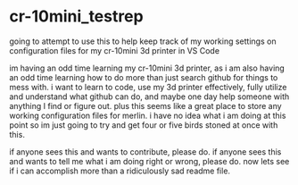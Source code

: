 # cr-10mini_testrep
going to attempt to use this to help keep track of my working settings on configuration files for my cr-10mini 3d printer in VS Code 

im having an odd time learning my cr-10mini 3d printer, as i am also having an odd time learning how to do more than just search github for things to mess with.
i want to learn to code, use my 3d printer effectively, fully utilize and understand what github can do, and maybe one day help someone with anything I find or figure out. plus this seems like a great place to store any working configuration files for merlin. i have no idea what i am doing at this point so im just going to try and get four or five birds stoned at once with this.

if anyone sees this and wants to contribute, please do. if anyone sees this and wants to tell me what i am doing right or wrong, please do.
 now lets see if i can accomplish more than a ridiculously sad readme file.
